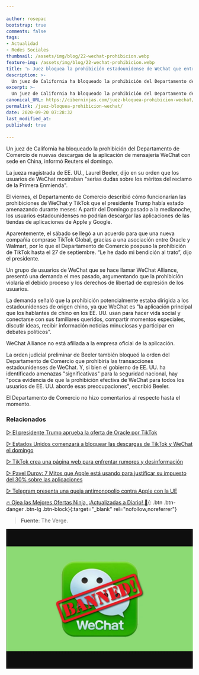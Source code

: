 ```yaml
---

author: rosepac
bootstrap: true
comments: false
tags:
- Actualidad
- Redes Sociales
thumbnail: /assets/img/blog/22-wechat-prohibicion.webp
feature-img: /assets/img/blog/22-wechat-prohibicion.webp
title: '▷ Juez bloquea la prohibición estadounidense de WeChat que entraría en vigor hoy'
description: >-
  Un juez de California ha bloqueado la prohibición del Departamento de Comercio de nuevas descargas de la aplicación de mensajería WeChat con sede en China.
excerpt: >-
  Un juez de California ha bloqueado la prohibición del Departamento de Comercio de nuevas descargas de la aplicación de mensajería WeChat con sede en China.
canonical_URL: https://ciberninjas.com/juez-bloquea-prohibicion-wechat/
permalink: /juez-bloquea-prohibicion-wechat/
date: 2020-09-20 07:28:32
last_modified_at: 
published: true

---
```


Un juez de California ha bloqueado la prohibición del Departamento de Comercio de nuevas descargas de la aplicación de mensajería WeChat con sede en China, informó Reuters el domingo.

La jueza magistrada de EE. UU., Laurel Beeler, dijo en su orden que los usuarios de WeChat mostraban "serias dudas sobre los méritos del reclamo de la Primera Enmienda".

El viernes, el Departamento de Comercio describió cómo funcionarían las prohibiciones de WeChat y TikTok que el presidente Trump había estado amenazando durante meses: A partir del Domingo pasado a la medianoche, los usuarios estadounidenses no podrían descargar las aplicaciones de las tiendas de aplicaciones de Apple y Google.

Aparentemente, el sábado se llegó a un acuerdo para que una nueva compañía comprase TikTok Global, gracias a una asociación entre Oracle y Walmart, por lo que el Departamento de Comercio pospuso la prohibición de TikTok hasta el 27 de septiembre. “Le he dado mi bendición al trato”, dijo el presidente.

Un grupo de usuarios de WeChat que se hace llamar WeChat Alliance, presentó una demanda el mes pasado, argumentando que la prohibición violaría el debido proceso y los derechos de libertad de expresión de los usuarios.

La demanda señaló que la prohibición potencialmente estaba dirigida a los estadounidenses de origen chino, ya que WeChat es "la aplicación principal que los hablantes de chino en los EE. UU. usan para hacer vida social y conectarse con sus familiares queridos, compartir momentos especiales, discutir ideas, recibir información noticias minuciosas y participar en debates políticos".

WeChat Alliance no está afiliada a la empresa oficial de la aplicación.

La orden judicial preliminar de Beeler también bloqueó la orden del Departamento de Comercio que prohibiría las transacciones estadounidenses de WeChat. Y, si bien el gobierno de EE. UU. ha identificado amenazas "significativas" para la seguridad nacional, hay "poca evidencia de que la prohibición efectiva de WeChat para todos los usuarios de EE. UU. aborde esas preocupaciones", escribió Beeler.

El Departamento de Comercio no hizo comentarios al respecto hasta el momento.

### **Relacionados** <!-- omit in toc -->

[▷ El presidente Trump aprueba la oferta de Oracle por TikTok](https://ciberninjas.com/trump-aprueba-acuerdo-tiktok-oracle/)

[▷ Estados Unidos comenzará a bloquear las descargas de TikTok y WeChat el domingo](https://ciberninjas.com/tik-tok-wechat-baneo-usa/)

[▷ TikTok crea una página web para enfrentar rumores y desinformación](https://ciberninjas.com/tiktok-crea-web-contra-desinformacion/)

[▷ Pavel Durov: 7 Mitos que Apple está usando para justificar su impuesto del 30% sobre las aplicaciones](https://ciberninjas.com/apple-7-mitos/)

[▷ Telegram presenta una queja antimonopolio contra Apple con la UE](https://ciberninjas.com/telegram-vs-apple/)

[🔥 Ojea las Mejores Ofertas Ninja, ¡Actualizadas a Diario! 🎁](https://www.amazon.es/shop/cibercursos){: .btn .btn-danger .btn-lg .btn-block}{:target="_blank" rel="nofollow,noreferrer"}

> **Fuente**: The Verge.

![Juez bloquea la prohibición estadounidense de WeChat que entraría en vigor el pasado domingo.](/assets/img/blog/22-wechat-prohibicion.webp "Juez bloquea la prohibición estadounidense de WeChat que entraría en vigor el pasado domingo.")